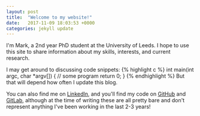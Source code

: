 ```yaml
---
layout: post
title:  "Welcome to my website!"
date:   2017-11-09 18:03:53 +0000
categories: jekyll update
---
```

I'm Mark, a 2nd year PhD student at the University of Leeds. I hope to use this site to share information about my skills, interests, and current research.

I may get around to discussing code snippets: 
{% highlight c %}
int main(int argc, char *argv[])
{
	// some program
	return 0;
}
{% endhighlight %}
But that will depend how often I update this blog.

You can also find me on [LinkedIn][linkedin], and you'll find my code on [GitHub][github] and [GitLab][gitlab], although at the time of writing these are all pretty bare and don't represent anything I've been working in the last 2-3 years!

[linkedin]: https://www.linkedin.com/in/mark-houghton-b8293268/
[github]: https://github.com/m-r-houghton
[gitlab]: https://gitlab.com/m-r-houghton
